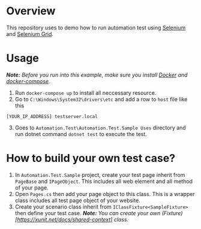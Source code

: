 # Overview
This repository uses to demo how to run automation test using [Selenium](https://www.selenium.dev/documentation/en/getting_started/) and  [Selenium Grid](https://www.selenium.dev/documentation/en/grid/).

# Usage

***Note:*** *Before you run into this example, make sure you install [Docker](https://www.docker.com/) and [docker-compose](https://docs.docker.com/compose/).*

1. Run `docker-compose up` to install all neccessary resource.
2. Go to `C:\Windows\System32\drivers\etc` and add a row to `host` file like this
```
[YOUR_IP_ADDRESS] testserver.local
```
3. Goes to `Automation.Test\Automation.Test.Sample Uses` directory and run dotnet command `dotnet test` to execute the test.

# How to build your own test case?
1. In `Automation.Test.Sample` project, create your test page inherit from `PageBase` and `IPageObject`. This includes all web element and all method of your page. <br>
2. Open `Pages.cs` then add your page object to this class. This is a wrapper class includes all test page object of your website.
3. Create your scenario class inherit from `IClassFixture<SampleFixture>` then define your test case.
***Note:*** *You can create your own (Fixture)[https://xunit.net/docs/shared-context] class.*
